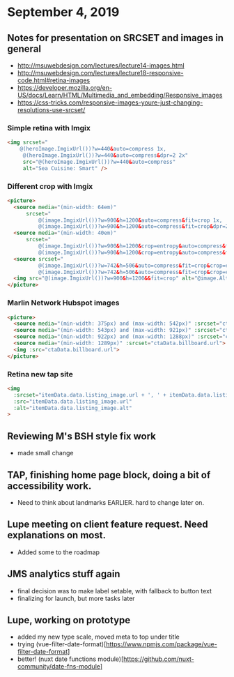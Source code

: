 # September 4, 2019

## Notes for presentation on SRCSET and images in general
- http://msuwebdesign.com/lectures/lecture14-images.html
- http://msuwebdesign.com/lectures/lecture18-responsive-code.html#retina-images
- https://developer.mozilla.org/en-US/docs/Learn/HTML/Multimedia_and_embedding/Responsive_images
- https://css-tricks.com/responsive-images-youre-just-changing-resolutions-use-srcset/

### Simple retina with Imgix

```html
<img srcset="
    @(heroImage.ImgixUrl())?w=440&auto=compress 1x,
     @(heroImage.ImgixUrl())?w=440&auto=compress&dpr=2 2x"
     src="@(heroImage.ImgixUrl())?w=440&auto=compress"
     alt="Sea Cuisine: Smart" />
```

### Different crop with Imgix

```html
<picture>
  <source media="(min-width: 64em)"
      srcset="
          @(image.ImgixUrl())?w=900&h=1200&auto=compress&fit=crop 1x,
          @(image.ImgixUrl())?w=900&h=1200&auto=compress&fit=crop&dpr=2 2x" />
  <source media="(min-width: 40em)"
      srcset="
          @(image.ImgixUrl())?w=900&h=1200&crop=entropy&auto=compress&fit=crop 1x,
          @(image.ImgixUrl())?w=900&h=1200&crop=entropy&auto=compress&fit=crop&dpr=2 2x" />
  <source srcset="
          @(image.ImgixUrl())?w=742&h=506&auto=compress&fit=crop&crop=entropy 1x,
          @(image.ImgixUrl())?w=742&h=506&auto=compress&fit=crop&crop=entropy&dpr=2 2x" />
  <img src="@(image.ImgixUrl())?w=900&h=1200&&fit=crop" alt="@image.Alt" />
</picture>
```

### Marlin Network Hubspot images

```html
<picture>
  <source media="(min-width: 375px) and (max-width: 542px)" :srcset="ctaData.medium_rectangle.url">
  <source media="(min-width: 543px) and (max-width: 921px)" :srcset="ctaData.mobile_leaderboard.url">
  <source media="(min-width: 922px) and (max-width: 1288px)" :srcset="ctaData.leaderboard.url">
  <source media="(min-width: 1289px)" :srcset="ctaData.billboard.url">
  <img :src="ctaData.billboard.url">
</picture>
```

### Retina new tap site

```html
<img
  :srcset="itemData.data.listing_image.url + ', ' + itemData.data.listing_image.retina.url + ' 2x'"
  :src="itemData.data.listing_image.url"
  :alt="itemData.data.listing_image.alt"
>
```

## Reviewing M's BSH style fix work
- made small change

## TAP, finishing home page block, doing a bit of accessibility work.
- Need to think about landmarks EARLIER. hard to change later on.

## Lupe meeting on client feature request. Need explanations on most.
- Added some to the roadmap

## JMS analytics stuff again
- final decision was to make label setable, with fallback to button text
- finalizing for launch, but more tasks later

## Lupe, working on prototype
- added my new type scale, moved meta to top under title
- trying (vue-filter-date-format)[https://www.npmjs.com/package/vue-filter-date-format]
- better! (nuxt date functions module)[https://github.com/nuxt-community/date-fns-module]